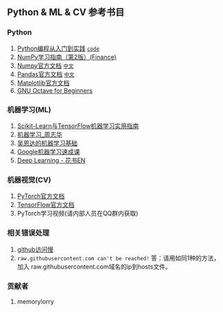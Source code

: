 ## Python & ML & CV 参考书目

### Python
1. [Python编程从入门到实践](./ref/Python编程从入门到实践.pdf) [`code`](./python_basic/basic)
2. [NumPy学习指南（第2版）(Finance)](./ref/Python数据分析基础教程：NumPy学习指南（第2版）(Finance).pdf)
3. [Numpy官方文档](https://numpy.org/doc/stable/reference/index.html) [`中文`](https://www.numpy.org.cn/)
4. [Pandas官方文档](https://pandas.pydata.org/docs/user_guide/index.html#user-guide) [`中文`](https://www.pypandas.cn/)
5. [Matplotlib官方文档](https://matplotlib.org/users/index.html)
6. [GNU Octave for Beginners](./ref/Jesper%20Schmidt%20Hansen%20-%20GNU%20Octave%20for%20Beginners.pdf)

### 机器学习(ML)
1. [Scikit-Learn与TensorFlow机器学习实用指南](./ref/Scikit-Learn与TensorFlow机器学习实用指南.pdf)
2. [机器学习_周志华](./ref/机器学习_周志华.pdf)
3. [吴恩达的机器学习基础](https://www.bilibili.com/video/BV164411b7dx?from=search&seid=10524356999059503503)
4. [Google机器学习速成课](https://developers.google.com/machine-learning/crash-course/ml-intro)
5. [Deep Learning - 花书EN](https://www.deeplearningbook.org/)

### 机器视觉(CV)
1. [PyTorch官方文档](https://pytorch.org/)
2. [TensorFlow官方文档](https://tensorflow.google.cn/)
3. PyTorch学习视频(请内部人员在QQ群内获取)

### 相关错误处理
1. [github访问慢](https://www.jianshu.com/p/0493dcc15d6f)
2. `raw.githubusercontent.com can't be reached!` 答：请用如同1种的方法，加入 raw.githubusercontent.com域名的ip到hosts文件。

### 贡献者
1. memorylorry